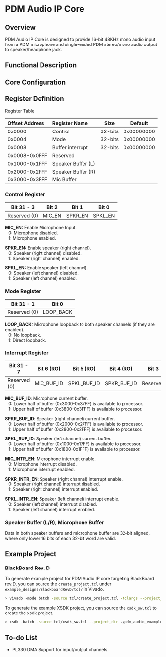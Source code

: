# PDM Audio IP Core

## Overview

PDM Audio IP Core is designed to provide 16-bit 48KHz mono audio input from a PDM microphone and single-ended PDM stereo/mono audio output to speaker/headphone jack.

## Functional Description



## Core Configuration



## Register Definition

Register Table

| Offset Address | Register Name      | Size    | Default    |   
|:---------------|:-------------------|---------|------------|
| 0x0000         | Control            | 32-bits | 0x00000000 |
| 0x0004         | Mode               | 32-bits | 0x00000000 |
| 0x0008         | Buffer interrupt   | 32-bits | 0x00000000 |
| 0x0008-0x0FFF  | Reserved           |         |            |
| 0x1000-0x1FFF  | Speaker Buffer (L) |         |            |
| 0x2000-0x2FFF  | Speaker Buffer (R) |         |            |
| 0x3000-0x3FFF  | Mic Buffer         |         |            |

### Control Register

| Bit 31 - 3   | Bit 2  | Bit 1   | Bit 0   |
|--------------|--------|---------|---------|
| Reserved (0) | MIC_EN | SPKR_EN | SPKL_EN |

**MIC_EN:** Enable Microphone Input.  
&ensp; 0: Microphone disabled.  
&ensp; 1: Microphone enabled.

**SPKR_EN:** Enable speaker (right channel).  
&ensp; 0: Speaker (right channel) disabled.  
&ensp; 1: Speaker (right channel) enabled.

**SPKL_EN:** Enable speaker (left channel).  
&ensp; 0: Speaker (left channel) disabled.  
&ensp; 1: Speaker (left channel) enabled.
   
### Mode Register

| Bit 31 - 1   | Bit 0     |
|--------------|-----------|
| Reserved (0) | LOOP_BACK |

**LOOP_BACK:** Microphone loopback to both speaker channels (if they are enabled).  
&ensp; 0: No loopback.  
&ensp; 1: Direct loopback.

### Interrupt Register
| Bit 31 - 7   | Bit 6 (RO) | Bit 5 (RO)  | Bit 4 (RO)  | Bit 3    | Bit 2       | Bit 1        | Bit 0        |
|--------------|------------|-------------|-------------|----------|-------------|--------------|--------------|
| Reserved (0) | MIC_BUF_ID | SPKL_BUF_ID | SPKR_BUF_ID | Reserved | MIC_INTR_EN | SPKL_INTR_EN | SPKR_INTR_EN |

**MIC_BUF_ID**: Microphone current buffer.  
&ensp; 0: Lower half of buffer (0x3000-0x37FF) is available to processor.  
&ensp; 1: Upper half of buffer (0x3800-0x3FFF) is available to processor.

**SPKR_BUF_ID**: Speaker (right channel) current buffer.  
&ensp; 0: Lower half of buffer (0x2000-0x27FF) is available to processor.  
&ensp; 1: Upper half of buffer (0x2800-0x2FFF) is available to processor.

**SPKL_BUF_ID**: Speaker (left channel) current buffer.  
&ensp; 0: Lower half of buffer (0x1000-0x17FF) is available to processor.  
&ensp; 1: Upper half of buffer (0x1800-0x1FFF) is available to processor.

**MIC_INTR_EN**: Microphone interrupt enable.  
&ensp; 0: Microphone interrupt disabled.  
&ensp; 1: Microphone interrupt enabled.

**SPKR_INTR_EN**: Speaker (right channel) interrupt enable.  
&ensp; 0: Speaker (right channel) interrupt disabled.  
&ensp; 1: Speaker (right channel) interrupt enabled.

**SPKL_INTR_EN**: Speaker (left channel) interrupt enable.  
&ensp; 0: Speaker (left channel) interrupt disabled.  
&ensp; 1: Speaker (left channel) interrupt enabled.



### Speaker Buffer (L/R), Microphone Buffer

Data in both speaker buffers and microphone buffer are 32-bit aligned, where only lower 16 bits of each 32-bit word are valid.

## Example Project

### BlackBoard Rev. D

To generate example project for PDM Audio IP core targeting BlackBoard rev.D, you can source the `create_project.tcl` under `example_designs/BlackboardRevD/tcl/` in Vivado.

```bash
> vivado -mode batch -source tcl/create_project.tcl -tclargs --project_dir ./pdm_audio_example --project_name example
```

To generate the example XSDK project, you can source the `xsdk_sw.tcl` to create the xsdk project.

```bash
> xsdk -batch -source tcl/xsdk_sw.tcl --project_dir ./pdm_audio_example --project_name example
```

## To-do List

- PL330 DMA Support for input/output channels.
